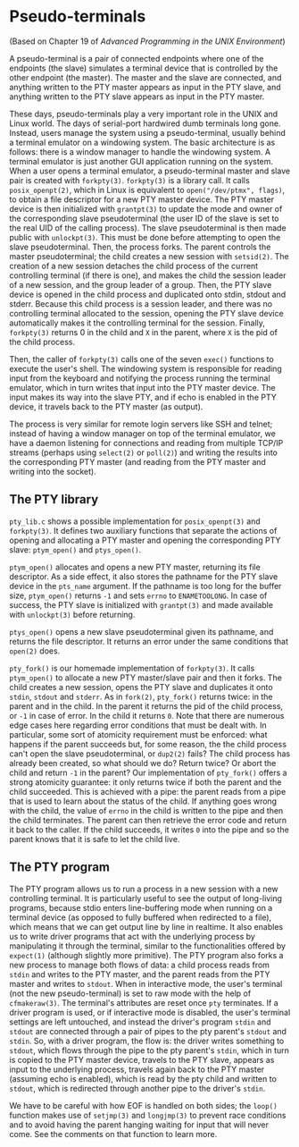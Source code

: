 # Pseudo-terminals

(Based on Chapter 19 of *Advanced Programming in the UNIX Environment*)

A pseudo-terminal is a pair of connected endpoints where one of the endpoints (the slave) simulates a terminal device that is controlled by the other endpoint (the master). The master and the slave are connected, and anything written to the PTY master appears as input in the PTY slave, and anything written to the PTY slave appears as input in the PTY master.

These days, pseudo-terminals play a very important role in the UNIX and Linux world. The days of serial-port hardwired dumb terminals long gone. Instead, users manage the system using a pseudo-terminal, usually behind a terminal emulator on a windowing system. The basic architecture is as follows: there is a window manager to handle the windowing system. A terminal emulator is just another GUI application running on the system. When a user opens a terminal emulator, a pseudo-terminal master and slave pair is created with `forkpty(3)`. `forkpty(3)` is a library call. It calls `posix_openpt(2)`, which in Linux is equivalent to `open("/dev/ptmx", flags)`, to obtain a file descriptor for a new PTY master device. The PTY master device is then initialized with `grantpt(3)` to update the mode and owner of the corresponding slave pseudoterminal (the user ID of the slave is set to the real UID of the calling process). The slave pseudoterminal is then made public with `unlockpt(3)`. This must be done before attempting to open the slave pseudoterminal. Then, the process forks. The parent controls the master pseudoterminal; the child creates a new session with `setsid(2)`. The creation of a new session detaches the child process of the current controlling terminal (if there is one), and makes the child the session leader of a new session, and the group leader of a group. Then, the PTY slave device is opened in the child process and duplicated onto stdin, stdout and stderr. Because this child process is a session leader, and there was no controlling terminal allocated to the session, opening the PTY slave device automatically makes it the controlling terminal for the session. Finally, `forkpty(3)` returns 0 in the child and `X` in the parent, where `X` is the pid of the child process.

Then, the caller of `forkpty(3)` calls one of the seven `exec()` functions to execute the user's shell. The windowing system is responsible for reading input from the keyboard and notifying the process running the terminal emulator, which in turn writes that input into the PTY master device. The input makes its way into the slave PTY, and if echo is enabled in the PTY device, it travels back to the PTY master (as output).

The process is very similar for remote login servers like SSH and telnet; instead of having a window manager on top of the terminal emulator, we have a daemon listening for connections and reading from multiple TCP/IP streams (perhaps using `select(2)` or `poll(2)`) and writing the results into the corresponding PTY master (and reading from the PTY master and writing into the socket).

## The PTY library

`pty_lib.c` shows a possible implementation for `posix_openpt(3)` and `forkpty(3)`. It defines two auxiliary functions that separate the actions of opening and allocating a PTY master and opening the corresponding PTY slave: `ptym_open()` and `ptys_open()`.

`ptym_open()` allocates and opens a new PTY master, returning its file descriptor. As a side effect, it also stores the pathname for the PTY slave device in the `pts_name` argument. If the pathname is too long for the buffer size, `ptym_open()` returns `-1` and sets `errno` to `ENAMETOOLONG`. In case of success, the PTY slave is initialized with `grantpt(3)` and made available with `unlockpt(3)` before returning.

`ptys_open()` opens a new slave pseudoterminal given its pathname, and returns the file descriptor. It returns an error under the same conditions that `open(2)` does.

`pty_fork()` is our homemade implementation of `forkpty(3)`. It calls `ptym_open()` to allocate a new PTY master/slave pair and then it forks. The child creates a new session, opens the PTY slave and duplicates it onto `stdin`, `stdout` and `stderr`. As in `fork(2)`, `pty_fork()` returns twice: in the parent and in the child. In the parent it returns the pid of the child process, or `-1` in case of error. In the child it returns `0`. Note that there are numerous edge cases here regarding error conditions that must be dealt with. In particular, some sort of atomicity requirement must be enforced: what happens if the parent succeeds but, for some reason, the the child process can't open the slave pseudoterminal, or `dup2(2)` fails? The child process has already been created, so what should we do? Return twice? Or abort the child and return `-1` in the parent?
Our implementation of `pty_fork()` offers a strong atomicity guarantee: it only returns twice if both the parent and the child succeeded. This is achieved with a pipe: the parent reads from a pipe that is used to learn about the status of the child. If anything goes wrong with the child, the value of `errno` in the child is written to the pipe and then the child terminates. The parent can then retrieve the error code and return it back to the caller. If the child succeeds, it writes `0` into the pipe and so the parent knows that it is safe to let the child live.

## The PTY program

The PTY program allows us to run a process in a new session with a new controlling terminal. It is particularly useful to see the output of long-living programs, because stdio enters line-buffering mode when running on a terminal device (as opposed to fully buffered when redirected to a file), which means that we can get output line by line in realtime. It also enables us to write driver programs that act with the underlying process by manipulating it through the terminal, similar to the functionalities offered by `expect(1)` (although slightly more primitive). The PTY program also forks a new process to manage both flows of data: a child process reads from `stdin` and writes to the PTY master, and the parent reads from the PTY master and writes to `stdout`. When in interactive mode, the user's terminal (not the new pseudo-terminal) is set to raw mode with the help of `cfmakeraw(3)`. The terminal's attributes are reset once `pty` terminates. If a driver program is used, or if interactive mode is disabled, the user's terminal settings are left untouched, and instead the driver's program `stdin` and `stdout` are connected through a pair of pipes to the pty parent's `stdout` and `stdin`. So, with a driver program, the flow is: the driver writes something to `stdout`, which flows through the pipe to the pty parent's `stdin`, which in turn is copied to the PTY master device, travels to the PTY slave, appears as input to the underlying process, travels again back to the PTY master (assuming echo is enabled), which is read by the pty child and written to `stdout`, which is redirected through another pipe to the driver's `stdin`.

We have to be careful with how EOF is handled on both sides; the `loop()` function makes use of `setjmp(3)` and `longjmp(3)` to prevent race conditions and to avoid having the parent hanging waiting for input that will never come. See the comments on that function to learn more.
